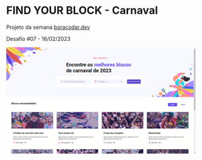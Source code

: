 # FIND YOUR BLOCK - Carnaval

Projeto da semana <a href="https://boracodar.dev/">boracodar.dev</a>

Desafio #07 - 16/02/2023

<img src="./.github/screenshot.png" />
